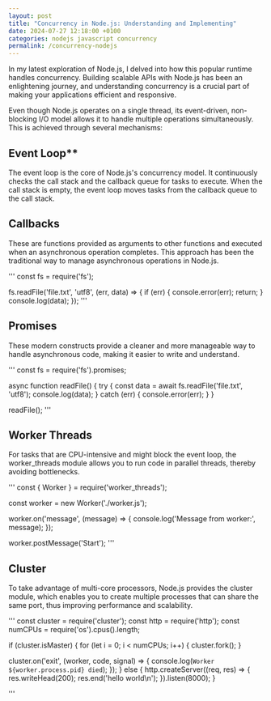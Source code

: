 ```yaml
---
layout: post
title: "Concurrency in Node.js: Understanding and Implementing"
date: 2024-07-27 12:18:00 +0100
categories: nodejs javascript concurrency
permalink: /concurrency-nodejs
---
```


In my latest exploration of Node.js, I delved into how this popular runtime handles concurrency. Building scalable APIs with Node.js has been an enlightening journey, and understanding concurrency is a crucial part of making your applications efficient and responsive.

Even though Node.js operates on a single thread, its event-driven, non-blocking I/O model allows it to handle multiple operations simultaneously. This is achieved through several mechanisms:

## Event Loop**
The event loop is the core of Node.js's concurrency model. It continuously checks the call stack and the callback queue for tasks to execute. When the call stack is empty, the event loop moves tasks from the callback queue to the call stack.

## Callbacks
These are functions provided as arguments to other functions and executed when an asynchronous operation completes. This approach has been the traditional way to manage asynchronous operations in Node.js.

'''
const fs = require('fs');

fs.readFile('file.txt', 'utf8', (err, data) => {
  if (err) {
    console.error(err);
    return;
  }
  console.log(data);
});
'''

## Promises
These modern constructs provide a cleaner and more manageable way to handle asynchronous code, making it easier to write and understand.

'''
const fs = require('fs').promises;

async function readFile() {
  try {
    const data = await fs.readFile('file.txt', 'utf8');
    console.log(data);
  } catch (err) {
    console.error(err);
  }
}

readFile();
'''

## Worker Threads
For tasks that are CPU-intensive and might block the event loop, the worker_threads module allows you to run code in parallel threads, thereby avoiding bottlenecks.

'''
const { Worker } = require('worker_threads');

const worker = new Worker('./worker.js');

worker.on('message', (message) => {
  console.log('Message from worker:', message);
});

worker.postMessage('Start');
'''

## Cluster
To take advantage of multi-core processors, Node.js provides the cluster module, which enables you to create multiple processes that can share the same port, thus improving performance and scalability.

'''
const cluster = require('cluster');
const http = require('http');
const numCPUs = require('os').cpus().length;

if (cluster.isMaster) {
  for (let i = 0; i < numCPUs; i++) {
    cluster.fork();
  }

  cluster.on('exit', (worker, code, signal) => {
    console.log(`Worker ${worker.process.pid} died`);
  });
} else {
  http.createServer((req, res) => {
    res.writeHead(200);
    res.end('hello world\n');
  }).listen(8000);
}

'''
